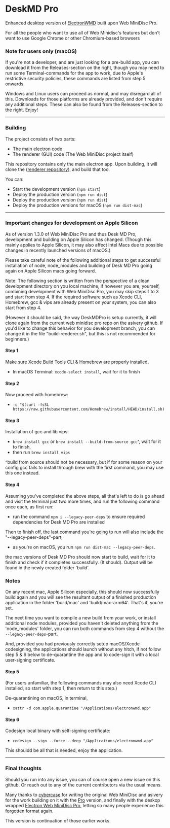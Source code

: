 # DeskMD Pro

Enhanced desktop version of [ElectronWMD](https://github.com/asivery/ElectronWMD) built upon Web MiniDisc Pro.

For all the people who want to use all of Web Minidisc's features but don't want to use Google Chrome or other Chromium-based browsers

### Note for users only (macOS)
If you're not a developer, and are just looking for a pre-build app, you can download it from the Releases-section on the right, though you may need to run some Terminal-commands for the app to work, due to Apple's restrictive security policies, these commands are listed from step 5 onwards.

Windows and Linux users can proceed as normal, and may disregard all of this. Downloads for those platforms are already provided, and don't require any additional steps. These can also be found from the Releases-section to the right. Enjoy!
____

### Building
The project consists of two parts:
- The main electron code
- The renderer (GUI) code (The Web MiniDisc project itself)

This repository contains only the main electron app.
Upon building, it will clone the ([renderer repository](https://github.com/asivery/webminidisc)), and build that too.

You can:
- Start the development version (`npm start`)
- Deploy the production version (`npm run dist`)
- Deploy the production version (`npm run dist`)
- Deploy the production versions for macOS (`npm run dist-mac`)
____

### Important changes for development on Apple Silicon
As of version 1.3.0 of Web MiniDisc Pro and thus Desk MD Pro, development and building on Apple Silicon has changed. (Though this mainly applies to Apple Silicon, it may also affect Intel Macs due to possible changes in recently launched versions of macOS.)

Please take careful note of the following additional steps to get successful installation of node, node_modules and building of Desk MD Pro going again on Apple Silicon macs going forward.

Note: The following section is written from the perspective of a clean development directory on you local machine, if however you are, yourself, combining development with Web MiniDisc Pro, you may skip steps 1 to 3 and start from step 4. If the required software such as Xcode CLI, Homebrew, gcc & vips are already present on your system, you can also start from step 4.

(However it should be said, the way DeskMDPro is setup currently, it will clone again from the current web minidisc pro repo on the asivery github. If you'd like to change this behavior for you development branch, you can change it in the file "build-renderer.sh", but this is not recommended for beginners.)

#### Step 1

Make sure Xcode Build Tools CLI & Homebrew are properly installed,
 
 - In macOS Terminal: `xcode-select install`, wait for it to finish 
 
#### Step 2

Now proceed with homebrew:
 - `-c "$(curl -fsSL https://raw.githubusercontent.com/Homebrew/install/HEAD/install.sh)`
 
#### Step 3
 
 Installation of gcc and lib vips:
 
 - `brew install gcc` or `brew install --build-from-source gcc`^, wait for it to finish,
 - then run `brew install vips` 
 
 ^build from source should not be necessary, but if for some reason on your config gcc fails to install through brew with the first command, you may use this one instead.

#### Step 4 
Assuming you've completed the above steps, all that's left to do is go ahead and visit the terminal just two more times, and run the following command once each, as first run:

- run the command `npm i --legacy-peer-deps` to ensure required dependencies for Desk MD Pro are installed

Then to finish off, the last command you're going to run will also include the "--legacy-peer-deps"-part,
- as you're on macOS, you run `npm run dist-mac --legacy-peer-deps`.

the mac versions of Desk MD Pro should now start to build, wait for it to finish and check if it completes successfully. (It should).
Output will be found in the newly created folder 'build'.


### Notes
On any recent mac, Apple Silicon especially, this should now successfully build again and you will see the resultant output of a finished production application in the folder 'build/mac' and 'build/mac-arm64'. That's it, you're set.

The next time you want to compile a new build from your work, or install additional node modules, provided you haven't deleted anything from the 'node_modules' folder, you can run both commands from step 4 without the `--legacy-peer-deps`-part.

And, provided you had previously correctly setup macOS/Xcode codesigning, the applications should launch without any hitch, if not follow step 5 & 6 below to de-quarantine the app and to code-sign it with a local user-signing certificate.

#### Step 5
(For users unfamiliar, the following commands may also need Xcode CLI installed, so start with step 1, then return to this step.)

De-quarantining on macOS, in terminal, 

- `xattr -d com.apple.quarantine "/Applications/electronwmd.app"`

#### Step 6

Codesign local binary with self-signing certificate:

- `codesign --sign --force --deep "/Applications/electronwmd.app"`

This shouldd be all that is needed, enjoy the application.
___

### Final thoughts

Should you run into any issue, you can of course open a new issue on this github.
Or reach out to any of the current contributors via the usual means.


Many thanks to [cybercase](https://github.com/cybercase) for writing the original Web MiniDisc and asivery for the work building on it with the [Pro](https://github.com/asivery/webminidisc) version, 
and finally with the deskop wrapped [Electron Web MiniDisc Pro](https://github.com/asivery/webminidisc), letting so many people experience this forgotten format again.

This version is continuation of those earlier works.
